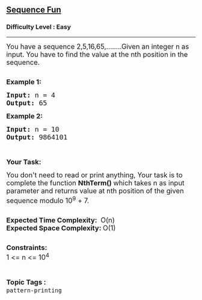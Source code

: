 <h2><a href="https://practice.geeksforgeeks.org/problems/sequence-fun5018/1?page=1&category[]=pattern-printing&sortBy=submissions">Sequence Fun</a></h2><h3>Difficulty Level : Easy</h3><hr><div class="problems_problem_content__Xm_eO"><p><span style="font-size:18px">You have a sequence 2,5,16,65,........Given an integer n as input.&nbsp;You have to find the value at the nth position in the sequence.</span><br>
&nbsp;</p>

<p><span style="font-size:18px"><strong>Example 1:</strong></span></p>

<pre><span style="font-size:18px"><strong>Input: </strong>n = 4
<strong>Output: </strong>65</span>
</pre>

<p><span style="font-size:18px"><strong>Example 2:</strong></span></p>

<pre><span style="font-size:18px"><strong>Input: </strong>n = 10
<strong>Output: </strong>9864101</span>
</pre>

<p>&nbsp;</p>

<p><span style="font-size:18px"><strong>Your Task:</strong></span></p>

<p><span style="font-size:18px">You don't need to read or print anything, Your task is to complete the function&nbsp;<strong>NthTerm()&nbsp;</strong>which takes n as input parameter and returns value at nth position of the given sequence modulo 10<sup>9</sup>&nbsp;+ 7.</span><br>
&nbsp;</p>

<p><span style="font-size:18px"><strong>Expected Time Complexity:&nbsp;</strong>&nbsp;O(n)<br>
<strong>Expected Space Complexity:&nbsp;</strong>O(1)</span><br>
&nbsp;</p>

<p><span style="font-size:18px"><strong>Constraints:</strong><br>
1 &lt;= n &lt;= 10<sup>4</sup></span></p>
</div><br><p><span style=font-size:18px><strong>Topic Tags : </strong><br><code>pattern-printing</code>&nbsp;